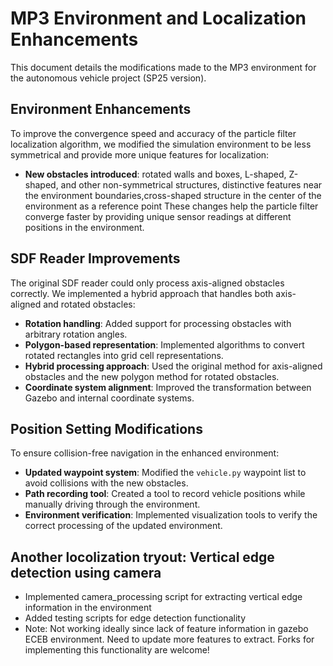 # MP3 Environment and Localization Enhancements

This document details the modifications made to the MP3 environment for the autonomous vehicle project (SP25 version).

## Environment Enhancements

To improve the convergence speed and accuracy of the particle filter localization algorithm, we modified the simulation environment to be less symmetrical and provide more unique features for localization:

- **New obstacles introduced**: rotated walls and boxes, L-shaped, Z-shaped, and other non-symmetrical structures, distinctive features near the environment boundaries,cross-shaped structure in the center of the environment as a reference point
These changes help the particle filter converge faster by providing unique sensor readings at different positions in the environment.

## SDF Reader Improvements

The original SDF reader could only process axis-aligned obstacles correctly. We implemented a hybrid approach that handles both axis-aligned and rotated obstacles:

- **Rotation handling**: Added support for processing obstacles with arbitrary rotation angles.
- **Polygon-based representation**: Implemented algorithms to convert rotated rectangles into grid cell representations.
- **Hybrid processing approach**: Used the original method for axis-aligned obstacles and the new polygon method for rotated obstacles.
- **Coordinate system alignment**: Improved the transformation between Gazebo and internal coordinate systems.

## Position Setting Modifications

To ensure collision-free navigation in the enhanced environment:

- **Updated waypoint system**: Modified the `vehicle.py` waypoint list to avoid collisions with the new obstacles.
- **Path recording tool**: Created a tool to record vehicle positions while manually driving through the environment.
- **Environment verification**: Implemented visualization tools to verify the correct processing of the updated environment.

## Another locolization tryout: Vertical edge detection using camera
- Implemented camera_processing script for extracting vertical edge information in the environment
- Added testing scripts for edge detection functionality
- Note: Not working ideally since lack of feature information in gazebo ECEB environment. Need to update more features to extract. Forks for implementing this functionality are welcome!

